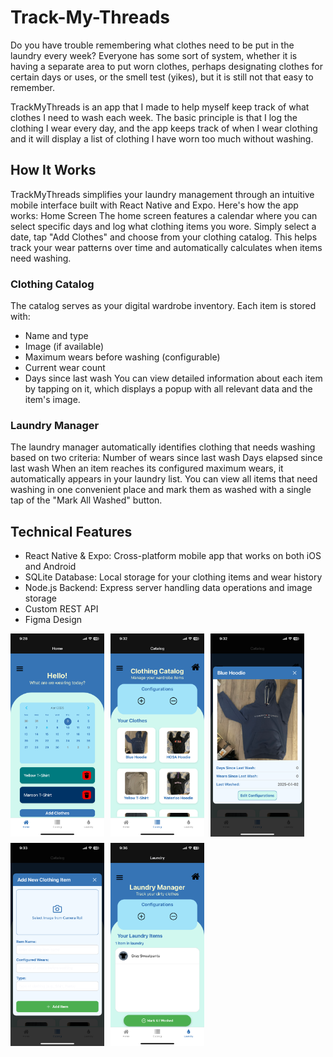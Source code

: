 # Track-My-Threads
Do you have trouble remembering what clothes need to be put in the laundry every week? Everyone has some sort of system, whether it is having a separate area to put worn clothes, perhaps designating clothes for certain days or uses, or the smell test (yikes), but it is still not that easy to remember.

TrackMyThreads is an app that I made to help myself keep track of what clothes I need to wash each week. The basic principle is that I log the clothing I wear every day, and the app keeps track of when I wear clothing and it will display a list of clothing I have worn too much without washing.

## How It Works
TrackMyThreads simplifies your laundry management through an intuitive mobile interface built with React Native and Expo. Here's how the app works:
Home Screen
The home screen features a calendar where you can select specific days and log what clothing items you wore. Simply select a date, tap "Add Clothes" and choose from your clothing catalog. This helps track your wear patterns over time and automatically calculates when items need washing.

### Clothing Catalog
The catalog serves as your digital wardrobe inventory. Each item is stored with:
- Name and type
- Image (if available)
- Maximum wears before washing (configurable)
- Current wear count
- Days since last wash
You can view detailed information about each item by tapping on it, which displays a popup with all relevant data and the item's image.

### Laundry Manager
The laundry manager automatically identifies clothing that needs washing based on two criteria:
Number of wears since last wash
Days elapsed since last wash
When an item reaches its configured maximum wears, it automatically appears in your laundry list. You can view all items that need washing in one convenient place and mark them as washed with a single tap of the "Mark All Washed" button.

## Technical Features
- React Native & Expo: Cross-platform mobile app that works on both iOS and Android
- SQLite Database: Local storage for your clothing items and wear history
- Node.js Backend: Express server handling data operations and image storage
- Custom REST API
- Figma Design

<div style="display: flex; flex-wrap: wrap; gap: 10px;">
  <img src="examples/IMG_5817.PNG" width="150" alt="Screenshot 1">
  <img src="examples/IMG_5818.PNG" width="150" alt="Screenshot 2">
  <img src="examples/IMG_5819.PNG" width="150" alt="Screenshot 3">
  <img src="examples/IMG_5820.PNG" width="150" alt="Screenshot 4">
  <img src="examples/IMG_5821.PNG" width="150" alt="Screenshot 5">
</div>
